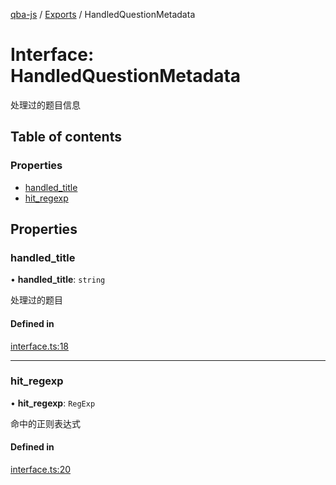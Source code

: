 [qba-js](../README.md) / [Exports](../modules.md) / HandledQuestionMetadata

# Interface: HandledQuestionMetadata

处理过的题目信息

## Table of contents

### Properties

- [handled\_title](HandledQuestionMetadata.md#handled_title)
- [hit\_regexp](HandledQuestionMetadata.md#hit_regexp)

## Properties

### handled\_title

• **handled\_title**: `string`

处理过的题目

#### Defined in

[interface.ts:18](https://github.com/enncy/qba-js/blob/8d9de045534339d8bd6078c79712acc45ce5d597/src/interface.ts#L18)

___

### hit\_regexp

• **hit\_regexp**: `RegExp`

命中的正则表达式

#### Defined in

[interface.ts:20](https://github.com/enncy/qba-js/blob/8d9de045534339d8bd6078c79712acc45ce5d597/src/interface.ts#L20)
